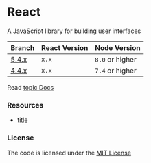 # React
A JavaScript library for building user interfaces

| Branch              | React Version | Node Version    |
|---------------------|---------------|-----------------|
| [5.4.x][branch_url] | `x.x`         | `8.0` or higher |
| [4.4.x][branch_url] | `x.x`         | `7.4` or higher |


Read [topic Docs](xxx)

### Resources
- [title](url)


### License
The code is licensed under the [MIT License][license]


[branch_url]: https://github.com/habibun/repo-name/tree/branch-name
[license]: https://github.com/habibun/react/blob/main/LICENSE

